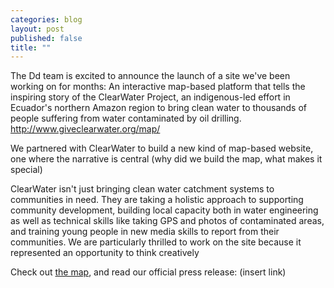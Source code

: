```yaml
---
categories: blog
layout: post
published: false
title: ""
---
```


The Dd team is excited to announce the launch of a site we've been working on for months: An interactive map-based platform that tells the inspiring story of the ClearWater Project, an indigenous-led effort in Ecuador's northern Amazon region to bring clean water to thousands of people suffering from water contaminated by oil drilling. http://www.giveclearwater.org/map/

We partnered with ClearWater to build a new kind of map-based website, one where the narrative is central 
(why did we build the map, what makes it special) 

ClearWater isn't just bringing clean water catchment systems to communities in need. They are taking a holistic approach to supporting community development, building local capacity both in water engineering as well as technical skills like taking GPS and photos of contaminated areas, and training young people in new media skills to report from their communities. We are particularly thrilled to work on the site because it represented an opportunity to think creatively 

Check out [the map](http://www.giveclearwater.org/map/), and read our official press release:
(insert link)